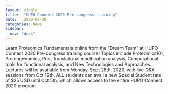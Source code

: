 ```yaml
---
layout: single
title:  "HUPO Connect 2020 Pre-congress training"
date:   2020-09-30
categories: News
sidebar:
  nav: "docs"
---
```


Learn Proteomics Fundamentals online from the "Dream Team" at HUPO Connect 2020 Pre-congress training course!  Topics include Proteomics101, Proteogenomics, Post-translational modification analysis, Computational tools for functional analysis, and New Technologies and Approaches. Lectures will be available from Monday, Sept 28th, 2020, with live Q&A sessions from Oct 12th. ALL students can avail a new Special Student rate of $25 USD until Oct 5th, which allows access to the entire HUPO Connect 2020 program. 
